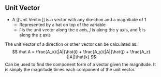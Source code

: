 ## Unit Vector
- A [[Unit Vector]] is a vector with any direction and a magnitude of 1
	- Represented by a hat on top of the variable
	- $\hat{i}$  is the unit vector along the x axis, $\hat{j}$ is along the y axis, and $\hat{k}$ is along the z axis

The unit Vector of a direction or other vector can be calculated as:
$$ \hat A = \frac{A_x}{|A|}\hat{i} + \frac{A_y}{|A|}\hat{j} + \frac{A_z}{|A|}\hat{k} $$
Can be used to find the component form of a vector given the magnitude. It is simply the magnitude times each component of the unit vector.